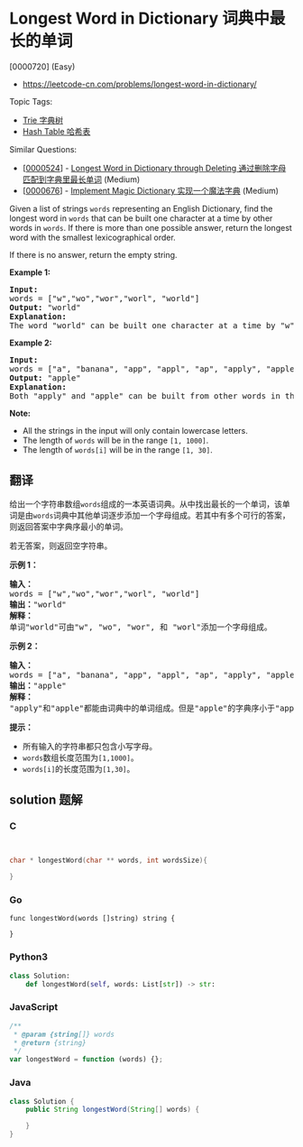 # Longest Word in Dictionary 词典中最长的单词

[0000720] (Easy)

- https://leetcode-cn.com/problems/longest-word-in-dictionary/

Topic Tags:

- [Trie 字典树](https://leetcode-cn.com/tag/trie/)
- [Hash Table 哈希表](https://leetcode-cn.com/tag/hash-table/)

Similar Questions:

- [[0000524](https://leetcode-cn.com/problems/longest-word-in-dictionary-through-deleting/)] - [Longest Word in Dictionary through Deleting 通过删除字母匹配到字典里最长单词](./0000524.longest-word-in-dictionary-through-deleting.md) (Medium)
- [[0000676](https://leetcode-cn.com/problems/implement-magic-dictionary/)] - [Implement Magic Dictionary 实现一个魔法字典](./0000676.implement-magic-dictionary.md) (Medium)

Given a list of strings `words` representing an English Dictionary, find the longest word in `words` that can be built one character at a time by other words in `words`. If there is more than one possible answer, return the longest word with the smallest lexicographical order.

If there is no answer, return the empty string.

**Example 1:**

<pre><b>Input:</b> 
words = ["w","wo","wor","worl", "world"]
<b>Output:</b> "world"
<b>Explanation:</b> 
The word "world" can be built one character at a time by "w", "wo", "wor", and "worl".
</pre>

**Example 2:**

<pre><b>Input:</b> 
words = ["a", "banana", "app", "appl", "ap", "apply", "apple"]
<b>Output:</b> "apple"
<b>Explanation:</b> 
Both "apply" and "apple" can be built from other words in the dictionary. However, "apple" is lexicographically smaller than "apply".
</pre>

**Note:**

- All the strings in the input will only contain lowercase letters.
- The length of `words` will be in the range `[1, 1000]`.
- The length of `words[i]` will be in the range `[1, 30]`.

## 翻译

给出一个字符串数组`words`组成的一本英语词典。从中找出最长的一个单词，该单词是由`words`词典中其他单词逐步添加一个字母组成。若其中有多个可行的答案，则返回答案中字典序最小的单词。

若无答案，则返回空字符串。

**示例 1：**

<pre><strong>输入：</strong>
words = ["w","wo","wor","worl", "world"]
<strong>输出：</strong>"world"
<strong>解释：</strong> 
单词"world"可由"w", "wo", "wor", 和 "worl"添加一个字母组成。
</pre>

**示例 2：**

<pre><strong>输入：</strong>
words = ["a", "banana", "app", "appl", "ap", "apply", "apple"]
<strong>输出：</strong>"apple"
<strong>解释：</strong>
"apply"和"apple"都能由词典中的单词组成。但是"apple"的字典序小于"apply"。
</pre>

**提示：**

- 所有输入的字符串都只包含小写字母。
- `words`数组长度范围为`[1,1000]`。
- `words[i]`的长度范围为`[1,30]`。

## solution 题解

### C

```c


char * longestWord(char ** words, int wordsSize){

}


```

### Go

```golang
func longestWord(words []string) string {

}
```

### Python3

```python
class Solution:
    def longestWord(self, words: List[str]) -> str:

```

### JavaScript

```javascript
/**
 * @param {string[]} words
 * @return {string}
 */
var longestWord = function (words) {};
```

### Java

```java
class Solution {
    public String longestWord(String[] words) {

    }
}
```
